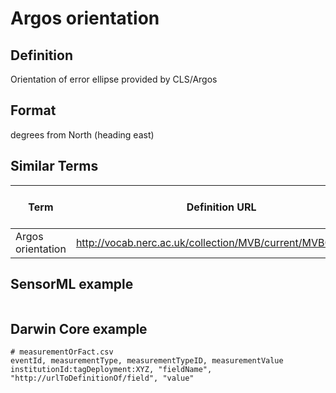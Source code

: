 # Argos orientation

## Definition 
Orientation of error ellipse provided by CLS/Argos

## Format
degrees from North (heading east)

## Similar Terms 
|Term|Definition URL|Source Vocabulary Publisher/Creator|
|----|----------|-----------------|
|Argos orientation|http://vocab.nerc.ac.uk/collection/MVB/current/MVB000040/|Movebank|

## SensorML example
```xml

```
## Darwin Core example
```csv
# measurementOrFact.csv
eventId, measurementType, measurementTypeID, measurementValue
institutionId:tagDeployment:XYZ, "fieldName", "http://urlToDefinitionOf/field", "value"
```

